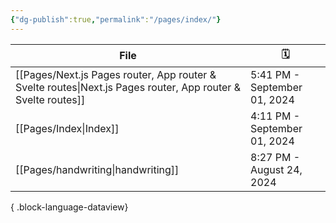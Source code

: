 ```yaml
---
{"dg-publish":true,"permalink":"/pages/index/"}
---
```


| File                                                                                                            | 🗓️                          |
| --------------------------------------------------------------------------------------------------------------- | ---------------------------- |
| [[Pages/Next.js Pages router, App router & Svelte routes\|Next.js Pages router, App router & Svelte routes]] | 5:41 PM - September 01, 2024 |
| [[Pages/Index\|Index]]                                                                                       | 4:11 PM - September 01, 2024 |
| [[Pages/handwriting\|handwriting]]                                                                           | 8:27 PM - August 24, 2024    |

{ .block-language-dataview}

